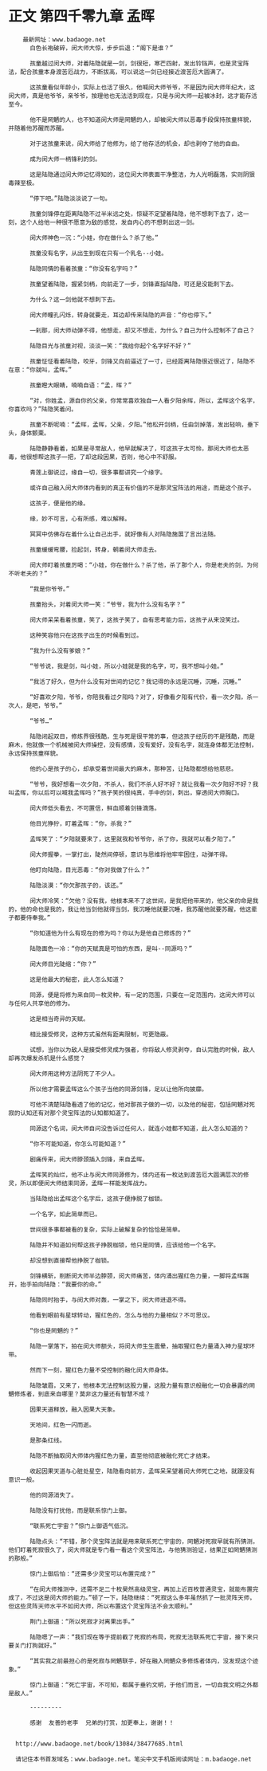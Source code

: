 # 正文 第四千零九章 孟晖
        最新网址：www.badaoge.net
          白色长袍破碎，闵大师大惊，步步后退：“阁下是谁？”
      
          孩童越过闵大师，对着陆隐就是一剑，剑很短，寒芒四射，发出铃铛声，也是灵宝阵法，配合孩童本身渡苦厄战力，不断拔高，可以说这一剑已经接近渡苦厄大圆满了。
      
          这孩童看似年龄小，实际上也活了很久，他喊闵大师爷爷，不是因为闵大师年纪大，这闵大师，真是他爷爷，亲爷爷，按理他也无法活到现在，只是与闵大师一起被冰封，这才能存活至今。
      
          他不是罔魉的人，也不知道闵大师是罔魉的人，却被闵大师以恶毒手段保持孩童样貌，并随着他苏醒而苏醒。
      
          对于这孩童来说，闵大师给了他修为，给了他存活的机会，却也剥夺了他的自由。
      
          成为闵大师一柄锋利的剑。
      
          这是陆隐通过闵大师记忆得知的，这位闵大师表面干净整洁，为人光明磊落，实则阴狠毒辣至极。
      
          “停下吧。”陆隐淡淡说了一句。
      
          孩童剑锋停在距离陆隐不过半米远之处，惊疑不定望着陆隐，他不想刺下去了，这一刻，这个人给他一种很不愿意为敌的感觉，发自内心的不想刺出这一剑。
      
          闵大师神色一沉：“小娃，你在做什么？杀了他。”
      
          孩童没有名字，从出生到现在只有一个乳名--小娃。
      
          陆隐同情的看着孩童：“你没有名字吗？”
      
          孩童望着陆隐，握紧剑柄，向前走了一步，剑锋直指陆隐，可还是没能刺下去。
      
          为什么？这一剑他就不想刺下去。
      
          闵大师瞳孔闪烁，转身就要走，耳边却传来陆隐的声音：“你也停下。”
      
          一刹那，闵大师动弹不得，他想走，却又不想走，为什么？自己为什么控制不了自己？
      
          陆隐目光与孩童对视，淡淡一笑：“我给你起个名字好不好？”
      
          孩童怔怔看着陆隐，咬牙，剑锋又向前逼近了一寸，已经距离陆隐很近很近了，陆隐不在意：“你就叫，孟晖。”
      
          孩童瞪大眼睛，喃喃自语：“孟，晖？”
      
          “对，你姓孟，源自你的父亲，你常常喜欢独自一人看夕阳余晖，所以，孟晖这个名字，你喜欢吗？”陆隐笑着问。
      
          孩童不断呢喃：“孟晖，孟晖，父亲，夕阳。”他松开剑柄，任由剑掉落，发出轻响，垂下头，身体颤栗。
      
          陆隐静静看着，如果是寻常敌人，他早就解决了，可这孩子太可怜，那闵大师也太恶毒，他很想帮这孩子一把，了却这段因果，否则，他心中不舒服。
      
          青莲上御说过，缘自一切，很多事都讲究一个缘字。
      
          或许自己融入闵大师体内看到的真正有价值的不是那灵宝阵法的用途，而是这个孩子。
      
          这孩子，便是他的缘。
      
          缘，妙不可言，心有所感，难以解释。
      
          冥冥中仿佛存在着什么让自己出手，就好像有人对陆隐施展了言出法随。
      
          孩童缓缓弯腰，捡起剑，转身，朝着闵大师走去。
      
          闵大师盯着孩童厉喝：“小娃，你在做什么？杀了他，杀了那个人，你是老夫的剑，为何不听老夫的？”
      
          “我是你爷爷。”
      
          孩童抬头，对着闵大师一笑：“爷爷，我为什么没有名字？”
      
          闵大师呆呆看着孩童，笑了，这孩子笑了，自有思考能力后，这孩子从来没笑过。
      
          这种笑容他只在这孩子出生的时候看到过。
      
          “我为什么没有爹娘？”
      
          “爷爷说，我是剑，叫小娃，所以小娃就是我的名字，可，我不想叫小娃。”
      
          “我活了好久，但为什么没有对世间的记忆？我记得的永远是沉睡，沉睡，沉睡。”
      
          “好喜欢夕阳，爷爷，你陪我看过夕阳吗？对了，好像看夕阳有代价，看一次夕阳，杀一次人，是吧，爷爷。”
      
          “爷爷…”
      
          陆隐闭起双目，修炼界很残酷，生与死是很平常的事，但这孩子经历的不是残酷，而是麻木，他就像一个机械被闵大师操控，没有感情，没有爱好，没有名字，就连身体都无法控制，永远保持孩童样貌。
      
          他的心是孩子的心，却承受着世间最大的麻木，那种苦，让陆隐都想给他慈悲。
      
          “爷爷，我好想看一次夕阳，不杀人，我们不杀人好不好？就让我看一次夕阳好不好？我叫孟晖，你以后可以喊我孟晖吗？”孩子笑的很纯真，手中的剑，刺出，穿透闵大师胸口。
      
          闵大师低头看去，不可置信，鲜血顺着剑锋滴落。
      
          他目光狰狞，盯着孟晖：“你，杀我？”
      
          孟晖笑了：“夕阳就要来了，这里就我和爷爷你，杀了你，我就可以看夕阳了。”
      
          闵大师握拳，一掌打出，陡然间停顿，意识与思维将他牢牢困住，动弹不得。
      
          他盯向陆隐，目光恶毒：“你对我做了什么？”
      
          陆隐淡漠：“你欠那孩子的，该还。”
      
          闵大师冷笑：“欠他？没有我，他根本来不了这世间，是我把他带来的，他父亲的命是我的，他的命也是我的，我让他当剑他就得当剑，我沉睡他就要沉睡，我苏醒他就要苏醒，他这辈子都要侍奉我。”
      
          “你知道他为什么有现在的修为吗？你以为是他自己修炼的？”
      
          陆隐面色一冷：“你的天赋真是可怕的东西，是叫--同源吗？”
      
          闵大师目光陡缩：“你？”
      
          这是他最大的秘密，此人怎么知道？
      
          同源，便是将修为来自同一枚灵种，有一定的范围，只要在一定范围内，这闵大师可以与任何人共享他的修为。
      
          这是相当奇异的天赋。
      
          相比接受修灵，这种方式虽然有距离限制，可更隐蔽。
      
          试想，当你以为敌人是接受修灵成为强者，你将敌人修灵剥夺，自认完胜的时候，敌人却再次爆发杀机是什么感觉？
      
          闵大师用这种方法阴死了不少人。
      
          所以他才需要孟晖这么个孩子当他的同源剑锋，足以让他所向披靡。
      
          可他不清楚陆隐看透了他的记忆，他对那孩子做的一切，以及他的秘密，包括罔魉对死寂的认知还有对那个灵宝阵法的认知都知道了。
      
          同源这个名词，闵大师自问没告诉过任何人，就连小娃都不知道，此人怎么知道的？
      
          “你不可能知道，你怎么可能知道？”
      
          剧痛传来，闵大师脖颈插入剑锋，来自孟晖。
      
          孟晖笑的灿烂，他不止与闵大师同源修为，体内还有一枚达到渡苦厄大圆满层次的修灵，所以即便闵大师结束同源，孟晖一样能发挥战力。
      
          当陆隐给出孟晖这个名字后，这孩子便挣脱了枷锁。
      
          一个名字，如此简单而已。
      
          世间很多事都被看的复杂，实际上破解复杂的恰恰是简单。
      
          陆隐并不知道如何帮这孩子挣脱枷锁，他只是同情，应该给他一个名字。
      
          却没想到直接帮他挣脱了枷锁。
      
          剑锋横斩，削断闵大师半边脖颈，闵大师痛苦，体内涌出猩红色力量，一脚将孟晖踹开，抬手拍向陆隐：“我要你的命。”
      
          陆隐同时抬手，与闵大师对轰，一掌之下，闵大师进退不得。
      
          他看到眼前有星球转动，猩红色的，怎么与他的力量相似？不可思议。
      
          “你也是罔魉的？”
      
          陆隐一掌落下，拍在闵大师额头，将闵大师生生震晕，抽取猩红色力量涌入神力星球环带。
      
          然而下一刻，猩红色力量不受控制的融化闵大师身体。
      
          陆隐皱眉，又来了，他根本无法控制这股力量，这股力量有意识般融化一切会暴露的罔魉修炼者，到底来自哪里？莫非这力量还有智慧不成？
      
          因果天道释放，融入因果大天象。
      
          天地间，红色一闪而逝。
      
          是那条红线。
      
          陆隐不断抽取闵大师体内猩红色力量，直至他彻底被融化死亡才结束。
      
          收起因果天道与心脏处星空，陆隐看向前方，孟晖呆呆望着闵大师死亡之地，就跟没有意识一般。
      
          他的同源消失了。
      
          陆隐没有打扰他，而是联系惊门上御。
      
          “联系死亡宇宙？”惊门上御语气低沉。
      
          陆隐点头：“不错，那个灵宝阵法就是用来联系死亡宇宙的，罔魉对死寂早就有所猜测，他们盯着死寂很久了，闵大师就是专门看一看这个灵宝阵法，与他猜测验证，结果正如罔魉猜测的那般。”
      
          惊门上御后怕：“还需多少灵宝可以布置完成？”
      
          “在闵大师推测中，还需不足二十枚昊然高级灵宝，再加上近百枚普通灵宝，就能布置完成了，不过这是闵大师的能力。”顿了一下，陆隐继续：“死寂这么多年虽然抓了一批灵阵天师，但这些灵阵天师水平不如闵大师，所以布置这个灵宝阵法不会太顺利。”
      
          荆门上御道：“所以死寂才对离果出手。”
      
          陆隐嗯了一声：“我们现在等于提前截了死寂的布局，死寂无法联系死亡宇宙，接下来只要关门打狗就好。”
      
          “其实我之前最担心的是死寂与罔魉联手，好在融入罔魉众多修炼者体内，没发现这个迹象。”
      
          惊门上御道：“死亡宇宙，不可知，都属于垂钓文明，于他们而言，一切自我文明之外都是敌人。”
      
          ---------
      
          感谢  友善的老李  兄弟的打赏，加更奉上，谢谢！！
      
      
      http://www.badaoge.net/book/13084/38477685.html
      
      请记住本书首发域名：www.badaoge.net。笔尖中文手机版阅读网址：m.badaoge.net